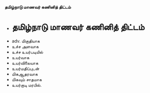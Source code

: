 **தமிழ்நாடு மாணவர் கணினித் திட்டம்**
- # தமிழ்நாடு மாணவர் கணினித் திட்டம்
- adv. மிகுதியாக
- உச்ச அளவாக
- உச்ச உயர்படியில்
- உயர்வாக
- உயர்விலையாக
- உயர்மதிப்புடன்
- மிகஆதரவாக
- மிகவும் சாதமாக
- உயர்குடி மரபில்.

